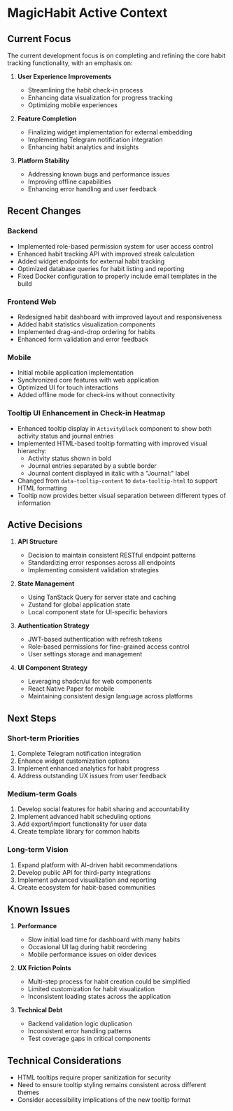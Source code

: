 # MagicHabit Active Context

## Current Focus
The current development focus is on completing and refining the core habit tracking functionality, with an emphasis on:

1. **User Experience Improvements**
   - Streamlining the habit check-in process
   - Enhancing data visualization for progress tracking
   - Optimizing mobile experiences

2. **Feature Completion**
   - Finalizing widget implementation for external embedding
   - Implementing Telegram notification integration
   - Enhancing habit analytics and insights

3. **Platform Stability**
   - Addressing known bugs and performance issues
   - Improving offline capabilities
   - Enhancing error handling and user feedback

## Recent Changes

### Backend
- Implemented role-based permission system for user access control
- Enhanced habit tracking API with improved streak calculation
- Added widget endpoints for external habit tracking
- Optimized database queries for habit listing and reporting
- Fixed Docker configuration to properly include email templates in the build

### Frontend Web
- Redesigned habit dashboard with improved layout and responsiveness
- Added habit statistics visualization components
- Implemented drag-and-drop ordering for habits
- Enhanced form validation and error feedback

### Mobile
- Initial mobile application implementation
- Synchronized core features with web application
- Optimized UI for touch interactions
- Added offline mode for check-ins without connectivity

### Tooltip UI Enhancement in Check-in Heatmap
- Enhanced tooltip display in `ActivityBlock` component to show both activity status and journal entries
- Implemented HTML-based tooltip formatting with improved visual hierarchy:
  - Activity status shown in bold
  - Journal entries separated by a subtle border
  - Journal content displayed in italic with a "Journal:" label
- Changed from `data-tooltip-content` to `data-tooltip-html` to support HTML formatting
- Tooltip now provides better visual separation between different types of information

## Active Decisions

1. **API Structure**
   - Decision to maintain consistent RESTful endpoint patterns
   - Standardizing error responses across all endpoints
   - Implementing consistent validation strategies

2. **State Management**
   - Using TanStack Query for server state and caching
   - Zustand for global application state
   - Local component state for UI-specific behaviors

3. **Authentication Strategy**
   - JWT-based authentication with refresh tokens
   - Role-based permissions for fine-grained access control
   - User settings storage and management

4. **UI Component Strategy**
   - Leveraging shadcn/ui for web components
   - React Native Paper for mobile
   - Maintaining consistent design language across platforms

## Next Steps

### Short-term Priorities
1. Complete Telegram notification integration
2. Enhance widget customization options
3. Implement enhanced analytics for habit progress
4. Address outstanding UX issues from user feedback

### Medium-term Goals
1. Develop social features for habit sharing and accountability
2. Implement advanced habit scheduling options
3. Add export/import functionality for user data
4. Create template library for common habits

### Long-term Vision
1. Expand platform with AI-driven habit recommendations
2. Develop public API for third-party integrations
3. Implement advanced visualization and reporting
4. Create ecosystem for habit-based communities

## Known Issues

1. **Performance**
   - Slow initial load time for dashboard with many habits
   - Occasional UI lag during habit reordering
   - Mobile performance issues on older devices

2. **UX Friction Points**
   - Multi-step process for habit creation could be simplified
   - Limited customization for habit visualization
   - Inconsistent loading states across the application

3. **Technical Debt**
   - Backend validation logic duplication
   - Inconsistent error handling patterns
   - Test coverage gaps in critical components

## Technical Considerations
- HTML tooltips require proper sanitization for security
- Need to ensure tooltip styling remains consistent across different themes
- Consider accessibility implications of the new tooltip format
